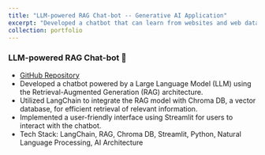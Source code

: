 ```yaml
---
title: "LLM-powered RAG Chat-bot -- Generative AI Application"
excerpt: "Developed a chatbot that can learn from websites and web data, powered by a Large Language Model (LLM), ChatGPT4 using the Retrieval-Augmented Generation (RAG) architecture and  ChromaDb.<br/><img src='/images/2.png'>"
collection: portfolio
---
```


### **LLM-powered RAG Chat-bot** 🤖
- [GitHub Repository](https://github.com/adelinaduman/LangChainRAG)
- Developed a chatbot powered by a Large Language Model (LLM) using the Retrieval-Augmented Generation (RAG) architecture.
- Utilized LangChain to integrate the RAG model with Chroma DB, a vector database, for efficient retrieval of relevant information.
- Implemented a user-friendly interface using Streamlit for users to interact with the chatbot.
- Tech Stack: LangChain, RAG, Chroma DB, Streamlit, Python, Natural Language Processing, AI Architecture




